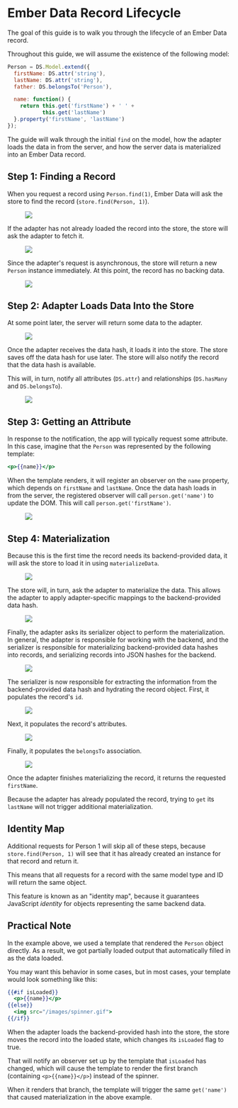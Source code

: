 # Ember Data Record Lifecycle

The goal of this guide is to walk you through the lifecycle of an Ember
Data record.

Throughout this guide, we will assume the existence of the following
model:

```javascript
Person = DS.Model.extend({
  firstName: DS.attr('string'),
  lastName: DS.attr('string'),
  father: DS.belongsTo('Person'),

  name: function() {
    return this.get('firstName') + ' ' +
           this.get('lastName')
  }.property('firstName', 'lastName')
});
```

The guide will walk through the initial `find` on the model, how the
adapter loads the data in from the server, and how the server data is
materialized into an Ember Data record.

## Step 1: Finding a Record

When you request a record using `Person.find(1)`, Ember Data will ask
the store to find the record (`store.find(Person, 1)`).

<figure>
  <img src="/images/ember-data-guide/step1.png">
</figure>

If the adapter has not already loaded the record into the store, the
store will ask the adapter to fetch it.

<figure>
  <img src="/images/ember-data-guide/step2.png">
</figure>

Since the adapter's request is asynchronous, the store will return a new
`Person` instance immediately. At this point, the record has no backing
data.

<figure>
  <img src="/images/ember-data-guide/step3.png">
</figure>

## Step 2: Adapter Loads Data Into the Store

At some point later, the server will return some data to the adapter.

<figure>
  <img src="/images/ember-data-guide/step5.png">
</figure>

Once the adapter receives the data hash, it loads it into the store.
The store saves off the data hash for use later. The store will also
notify the record that the data hash is available.

This will, in turn, notify all attributes (`DS.attr`) and relationships
(`DS.hasMany` and `DS.belongsTo`).

<figure>
  <img src="/images/ember-data-guide/step6.png">
</figure>

## Step 3: Getting an Attribute

In response to the notification, the app will typically request some
attribute. In this case, imagine that the `Person` was represented by
the following template:

```handlebars
<p>{{name}}</p>
```

When the template renders, it will register an observer on the
`name` property, which depends on `firstName` and `lastName`. Once the
data hash loads in from the server, the registered observer will call
`person.get('name')` to update the DOM. This will call
`person.get('firstName')`.

<figure>
  <img src="/images/ember-data-guide/step7.png">
</figure>

## Step 4: Materialization

Because this is the first time the record needs its backend-provided
data, it will ask the store to load it in using `materializeData`.

<figure>
  <img src="/images/ember-data-guide/step8.png">
</figure>

The store will, in turn, ask the adapter to materialize the data. This
allows the adapter to apply adapter-specific mappings to the
backend-provided data hash.

<figure>
  <img src="/images/ember-data-guide/step9.png">
</figure>

Finally, the adapter asks its serializer object to perform the
materialization. In general, the adapter is responsible for working with
the backend, and the serializer is responsible for materializing
backend-provided data hashes into records, and serializing records into
JSON hashes for the backend.

<figure>
  <img src="/images/ember-data-guide/step10.png">
</figure>

The serializer is now responsible for extracting the information from
the backend-provided data hash and hydrating the record object. First,
it populates the record's `id`.

<figure>
  <img src="/images/ember-data-guide/step11.png">
</figure>

Next, it populates the record's attributes.

<figure>
  <img src="/images/ember-data-guide/step12.png">
</figure>

Finally, it populates the `belongsTo` association.

<figure>
  <img src="/images/ember-data-guide/step13.png">
</figure>

Once the adapter finishes materializing the record, it returns the
requested `firstName`.

Because the adapter has already populated the record, trying to `get`
its `lastName` will not trigger additional materialization.

## Identity Map

Additional requests for Person 1 will skip all of these steps, because
`store.find(Person, 1)` will see that it has already created an instance
for that record and return it.

This means that all requests for a record with the same model type and
ID will return the same object.

This feature is known as an "identity map", because it guarantees
JavaScript _identity_ for objects representing the same backend data.

## Practical Note

In the example above, we used a template that rendered the `Person`
object directly. As a result, we got partially loaded output that
automatically filled in as the data loaded.

You may want this behavior in some cases, but in most cases, your
template would look something like this:

```handlebars
{{#if isLoaded}}
  <p>{{name}}</p>
{{else}}
  <img src="/images/spinner.gif">
{{/if}}
```

When the adapter loads the backend-provided hash into the store, the
store moves the record into the loaded state, which changes its
`isLoaded` flag to true.

That will notify an observer set up by the template that `isLoaded` has
changed, which will cause the template to render the first branch
(containing `<p>{{name}}</p>`) instead of the spinner.

When it renders that branch, the template will trigger the same
`get('name')` that caused materialization in the above example.
